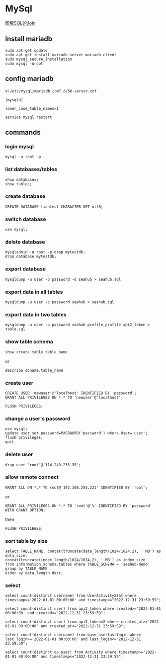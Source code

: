 # MySql

[图解SQL的Join](http://coolshell.cn/articles/3463.html)

## install mariadb

```
sudo apt-get update
sudo apt-get install mariadb-server mariadb-client
sudo mysql_secure_installation
sudo mysql -uroot
```

## config mariadb

vi `/etc/mysql/mariadb.conf.d/50-server.cnf`

```
[mysqld]

lower_case_table_names=1
```

```
service mysql restart
```

## commands

### login mysql

```
mysql -u root -p
```

### list databases/tables

```
show databases;
show tables;
```

### create database

```
CREATE DATABASE liantest CHARACTER SET utf8;
```

### switch database

```
use mysql;
```

### delete database

```
mysqladmin -u root -p drop mytestdb;
drop database mytestdb;
```

### export database

```
mysqldump -u user -p password -d seahub > seahub.sql
```

### export data in all tables

```
mysqldump -u user -p password seahub > seahub.sql
```

### export data in two tables

```
mysqldump -u user -p password seahub profile_profile api2_token > table.sql
```

### show table schema

```
show create table table_name
```

or

```
describe dbname.table_name
```

### create user

```
CREATE USER 'newuser'@'localhost' IDENTIFIED BY 'password';
GRANT ALL PRIVILEGES ON *.* TO 'newuser'@'localhost';

FLUSH PRIVILEGES;
```

### change a user's password

```
use mysql;
update user set password=PASSWORD('password') where User='user';
flush privileges;
quit
```

### delete user

```
drop user 'root'@'114.249.235.35';
```

### allow remote connect

```
GRANT ALL ON *.* TO root@'192.168.255.221' IDENTIFIED BY 'root';
```

or

```
GRANT ALL PRIVILEGES ON *.* TO 'root'@'%' IDENTIFIED BY 'password' WITH GRANT OPTION;
```

then

```
FLUSH PRIVILEGES;
```

### sort table by size

```
select TABLE_NAME, concat(truncate(data_length/1024/1024,2), ' MB') as data_size,
concat(truncate(index_length/1024/1024,2), ' MB') as index_size
from information_schema.tables where TABLE_SCHEMA = 'seahub-demo'
group by TABLE_NAME
order by data_length desc;
```

### select

```
select count(distinct username) from UserActivityStat where timestamp>='2022-01-01 00:00:00' and timestamp<="2022-12-31 23:59:59";

select count(distinct user) from api2_token where created>='2022-01-01 00:00:00' and created<="2022-12-31 23:59:59";

select count(distinct user) from api2_tokenv2 where created_at>='2022-01-01 00:00:00' and created_at<="2022-12-31 23:59:59";

select count(distinct username) from base_userlastlogin where last_login>='2022-01-01 00:00:00' and last_login<="2022-12-31 23:59:59";

select count(distinct op_user) from Activity where timestamp>='2022-01-01 00:00:00' and timestamp<="2022-12-31 23:59:59";
```
